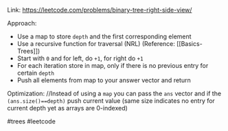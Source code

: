 Link: https://leetcode.com/problems/binary-tree-right-side-view/

Approach:
- Use a map to store `depth` and the first corresponding element 
- Use a recursive function for traversal (NRL) (Reference: [[Basics-Trees]])
- Start with `0` and for left, do `+1`, for right do `+1`
- For each iteration store in map, only if there is no previous entry for certain `depth`
- Push all elements from map to your answer vector and return

Optimization:
//Instead of using a `map` you can pass the `ans` vector and if the `(ans.size()==depth)` push current value (same size indicates no entry for current depth yet as arrays are 0-indexed)


#trees #leetcode 
